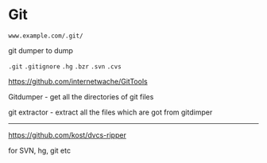 # Git

```
www.example.com/.git/
```

git dumper to dump


`.git` `.gitignore` `.hg` `.bzr` `.svn` `.cvs` 

https://github.com/internetwache/GitTools

Gitdumper - get all the directories of git files

git extractor - extract all the files which are got from gitdimper

---

https://github.com/kost/dvcs-ripper

for SVN, hg, git etc